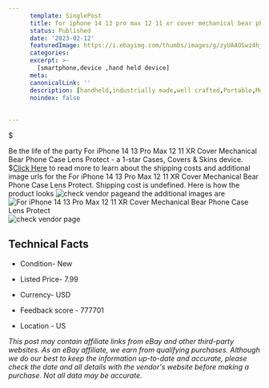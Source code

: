 ```yaml
---
      template: SinglePost
      title: for iphone 14 13 pro max 12 11 xr cover mechanical bear phone case lens protect
      status: Published
      date: '2023-02-12'
      featuredImage: https://i.ebayimg.com/thumbs/images/g/zyUAAOSwz4hjUK4w/s-l225.jpg
      categories: 
      excerpt: >-
        [smartphone,device ,hand held device]
      meta:
      canonicalLink: ''
      description: [handheld,industrially made,well crafted,Portable,Mobile,Compact,Convenient,Lightweight,Maneuverable,Man-portable,Miniature,Carriable,Hand-held,Light,Holdable,Transportable,Mobile device,Pocket-sized,On-the-go,Wireless,Cordless,Compact size,Convenient size, smartphone,device ,hand held device]
      noindex: false
      
        
---
```

$

Be the life of the party For iPhone 14 13 Pro Max 12 11 XR Cover Mechanical Bear Phone Case Lens Protect - a 1-star Cases, Covers & Skins device.
$[Click Here](https://www.ebay.com/itm/204126234092?hash=item2f86df25ec%3Ag%3AzyUAAOSwz4hjUK4w&mkevt=1&mkcid=1&mkrid=711-53200-19255-0&campid=%253CePNCampaignId%253E&customid=%253CreferenceId%253E&toolid=10049) to read more to learn about the shipping costs and additional image urls for the For iPhone 14 13 Pro Max 12 11 XR Cover Mechanical Bear Phone Case Lens Protect. Shipping cost is undefined. Here is how the product looks ![check vendor page](https://i.ebayimg.com/thumbs/images/g/zyUAAOSwz4hjUK4w/s-l225.jpg)and the additional images are![For iPhone 14 13 Pro Max 12 11 XR Cover Mechanical Bear Phone Case Lens Protect](https://i.ebayimg.com/images/g/zyUAAOSwz4hjUK4w/s-l960.jpg)![check vendor page](https://origin-galleryplus.ebayimg.com/ws/web/204126234092_2_0_1/225x225.jpg,https://origin-galleryplus.ebayimg.com/ws/web/204126234092_3_0_1/225x225.jpg,https://origin-galleryplus.ebayimg.com/ws/web/204126234092_4_0_1/225x225.jpg,https://origin-galleryplus.ebayimg.com/ws/web/204126234092_5_0_1/225x225.jpg,https://origin-galleryplus.ebayimg.com/ws/web/204126234092_6_0_1/225x225.jpg,https://origin-galleryplus.ebayimg.com/ws/web/204126234092_7_0_1/225x225.jpg,https://origin-galleryplus.ebayimg.com/ws/web/204126234092_8_0_1/225x225.jpg,https://origin-galleryplus.ebayimg.com/ws/web/204126234092_9_0_1/225x225.jpg,https://origin-galleryplus.ebayimg.com/ws/web/204126234092_10_0_1/225x225.jpg,https://origin-galleryplus.ebayimg.com/ws/web/204126234092_11_0_1/225x225.jpg,https://origin-galleryplus.ebayimg.com/ws/web/204126234092_12_0_1/225x225.jpg)



 ## Technical Facts 



     
      

 - Condition- New 


      

 - Listed Price- 7.99 


      

 - Currency- USD 


      

 - Feedback score - 777701 


      

 - Location - US 


      
      

 *_This post may contain affiliate links from eBay and other third-party websites. As an eBay affiliate, we earn from qualifying purchases. Although we do our best to keep the information up-to-date and accurate, please check the date and all details with the vendor's website before making a purchase. Not all data may be accurate._*






